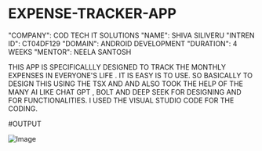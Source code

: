 # EXPENSE-TRACKER-APP
"COMPANY": COD TECH IT SOLUTIONS
"NAME": SHIVA SILIVERU
"INTREN ID": CT04DF129
"DOMAIN": ANDROID DEVELOPMENT 
"DURATION": 4 WEEKS 
"MENTOR": NEELA SANTOSH

THIS APP IS SPECIFICALLLY DESIGNED TO TRACK THE MONTHLY EXPENSES IN EVERYONE'S LIFE . IT IS EASY IS TO USE.
 SO  BASICALLY TO DESIGN THIS USING THE TSX AND AND ALSO TOOK THE HELP OF THE MANY AI LIKE CHAT GPT , BOLT AND DEEP SEEK FOR DESIGNING AND FOR FUNCTIONALITIES.
 I USED THE VISUAL STUDIO CODE FOR THE CODING.

#OUTPUT

![Image](https://github.com/user-attachments/assets/fcfd3520-2c63-4204-afe0-c54747e81c8d)
